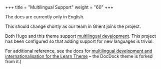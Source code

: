 +++
title = "Multilingual Support"
weight = "60"
+++

The docs are currently only in English.

This should change shortly as our team in Ghent joins the project.

Both Hugo and this theme support [multilingual development](https://gohugo.io/content-management/multilingual/). This project has been configured so that adding support for new languages is trivial.

For additional reference, see the docs for [multilingual development and internationalisation for the Learn Theme](https://learn.netlify.com/en/cont/i18n/) – the DocDock theme is forked from it.)

